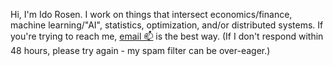 Hi, I'm Ido Rosen.  I work on things that intersect economics/finance, machine learning/"AI", statistics, optimization, and/or distributed systems.  If you're trying to reach me, [email 📫](mailto:code@idorosen.com) is the best way.  (If I don't respond within 48 hours, please try again - my spam filter can be over-eager.)

<!--
**ido/ido** is a ✨ _special_ ✨ repository because its `README.md` (this file) appears on your GitHub profile.

Here are some ideas to get you started:

- 🔭 I’m currently working on ...
- 🌱 I’m currently learning ...
- 👯 I’m looking to collaborate on ...
- 🤔 I’m looking for help with ...
- 💬 Ask me about ...
- 📫 How to reach me: ...
- 😄 Pronouns: ...
- ⚡ Fun fact: ...
-->
